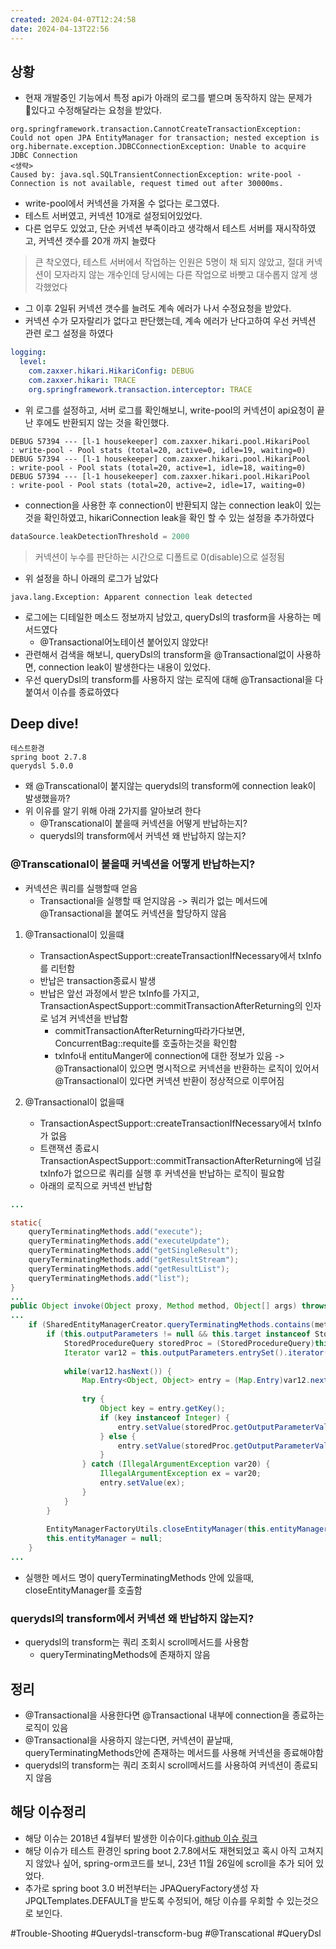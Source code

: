 ```yaml
---
created: 2024-04-07T12:24:58
date: 2024-04-13T22:56
---
```

## 상황
- 현재 개발중인 기능에서 특정 api가 아래의 로그를 뱉으며 동작하지 않는 문제가 있다고 수정해달라는 요청을 받았다.
```
org.springframework.transaction.CannotCreateTransactionException: Could not open JPA EntityManager for transaction; nested exception is org.hibernate.exception.JDBCConnectionException: Unable to acquire JDBC Connection
<생략>
Caused by: java.sql.SQLTransientConnectionException: write-pool - Connection is not available, request timed out after 30000ms.
```
- write-pool에서 커넥션을 가져올 수 없다는 로그였다.
- 테스트 서버였고, 커넥션 10개로 설정되어있었다.
- 다른 업무도 있었고, 단순 커넥션 부족이라고 생각해서 테스트 서버를 재시작하였고, 커넥션 갯수를 20개 까지 늘렸다
> 큰 착오였다, 테스트 서버에서 작업하는 인원은 5명이 채 되지 않았고, 절대 커넥션이 모자라지 않는 개수인데 당시에는 다른 작업으로 바빳고 대수롭지 않게 생각했었다

- 그 이후 2일뒤 커넥션 갯수를 늘려도 계속 에러가 나서 수정요청을 받았다.
- 커넥션 수가 모자랄리가 없다고 판단했는데, 계속 에러가 난다고하여 우선 커넥션 관련 로그 설정을 하였다
```yml
logging:  
  level:  
    com.zaxxer.hikari.HikariConfig: DEBUG  
    com.zaxxer.hikari: TRACE  
    org.springframework.transaction.interceptor: TRACE  
```

- 위 로그를 설정하고, 서버 로그를 확인해보니, write-pool의 커넥션이 api요청이 끝난 후에도 반환되지 않는 것을 확인했다.
```
DEBUG 57394 --- [l-1 housekeeper] com.zaxxer.hikari.pool.HikariPool        : write-pool - Pool stats (total=20, active=0, idle=19, waiting=0)
DEBUG 57394 --- [l-1 housekeeper] com.zaxxer.hikari.pool.HikariPool        : write-pool - Pool stats (total=20, active=1, idle=18, waiting=0)
DEBUG 57394 --- [l-1 housekeeper] com.zaxxer.hikari.pool.HikariPool        : write-pool - Pool stats (total=20, active=2, idle=17, waiting=0)
```
- connection을 사용한 후  connection이 반환되지 않는 connection leak이 있는것을 확인하였고, hikariConnection leak을 확인 할 수 있는 설정을 추가하였다
```kotlin
dataSource.leakDetectionThreshold = 2000
```

> 커넥션이 누수를 판단하는 시간으로 디폴트로 0(disable)으로 설정됨

- 위 설정을 하니 아래의 로그가 남았다
```
java.lang.Exception: Apparent connection leak detected
```

- 로그에는 디테일한 메소드 정보까지 남았고, queryDsl의 trasform을 사용하는 메서드였다
	- @Transactional어노테이션 붙어있지 않았다!
- 관련해서 검색을 해보니, queryDsl의 transform을 @Transactional없이 사용하면, connection leak이 발생한다는 내용이 있었다.
- 우선 queryDsl의 transform를 사용하지 않는 로직에 대해 @Transactional을 다 붙여서 이슈를 종료하였다

## Deep dive!
```
테스트환경
spring boot 2.7.8
querydsl 5.0.0
```
- 왜 @Transcational이 붙지않는 querydsl의 transform에 connection leak이 발생했을까?
- 위 이유를 알기 위해 아래 2가지를 알아보려 한다
	- @Transcational이 붙을때 커넥션을 어떻게 반납하는지?
	- querydsl의 transform에서 커넥션 왜 반납하지 않는지?
### @Transcational이 붙을때 커넥션을 어떻게 반납하는지?
- 커넥션은 쿼리를 실행할때 얻음
	- Transactional을 실행할 때 얻지않음
		-> 쿼리가 없는 메서드에 @Transactional을 붙여도 커넥션을 할당하지 않음
1. @Transactional이 있을떄
	- TransactionAspectSupport::createTransactionIfNecessary에서 txInfo를 리턴함
	- 반납은 transaction종료시 발생
	- 반납은 앞선 과정에서 받은 txInfo를  가지고, TransactionAspectSupport::commitTransactionAfterReturning의 인자로 넘겨 커넥션을 반납함
		- commitTransactionAfterReturning따라가다보면, ConcurrentBag::requite를 호출하는것을 확인함
		- txInfo내 entituManger에 connection에 대한 정보가 있음
-> @Transactional이 있으면 명시적으로 커넥션을 반환하는 로직이 있어서 @Transactional이 있다면 커넥션 반환이 정상적으로 이루어짐

2. @Transactional이 없을때
	- TransactionAspectSupport::createTransactionIfNecessary에서 txInfo가 없음
	- 트랜잭션 종료시 TransactionAspectSupport::commitTransactionAfterReturning에 넘길 txInfo가 없으므로 쿼리를 실행 후 커넥션을 반납하는 로직이 필요함
	- 아래의 로직으로 커넥션 반납함
```java 
...

static{
	queryTerminatingMethods.add("execute");  
	queryTerminatingMethods.add("executeUpdate");  
	queryTerminatingMethods.add("getSingleResult");  
	queryTerminatingMethods.add("getResultStream");  
	queryTerminatingMethods.add("getResultList");  
	queryTerminatingMethods.add("list");
}
...
public Object invoke(Object proxy, Method method, Object[] args) throws Throwable {
...
	if (SharedEntityManagerCreator.queryTerminatingMethods.contains(method.getName())) {  
	    if (this.outputParameters != null && this.target instanceof StoredProcedureQuery) {  
	        StoredProcedureQuery storedProc = (StoredProcedureQuery)this.target;  
	        Iterator var12 = this.outputParameters.entrySet().iterator();  
	  
	        while(var12.hasNext()) {  
	            Map.Entry<Object, Object> entry = (Map.Entry)var12.next();  
	  
	            try {  
	                Object key = entry.getKey();  
	                if (key instanceof Integer) {  
	                    entry.setValue(storedProc.getOutputParameterValue((Integer)key));  
	                } else {  
	                    entry.setValue(storedProc.getOutputParameterValue(key.toString()));  
	                }  
	            } catch (IllegalArgumentException var20) {  
	                IllegalArgumentException ex = var20;  
	                entry.setValue(ex);  
	            }  
	        }  
	    }  
	  
	    EntityManagerFactoryUtils.closeEntityManager(this.entityManager);  
	    this.entityManager = null;  
	}
...
```
- 실행한 메서드 명이 queryTerminatingMethods 안에 있을때, closeEntityManager를 호출함

### querydsl의 transform에서 커넥션 왜 반납하지 않는지?
- querydsl의 transform는 쿼리 조회시 scroll메서드를 사용함
	- queryTerminatingMethods에 존재하지 않음

## 정리
- @Transactional을 사용한다면 @Transactional 내부에 connection을 종료하는 로직이 있음
- @Transactional을 사용하지 않는다면, 커넥션이 끝날때, queryTerminatingMethods안에 존재하는 메서드를 사용해 커넥션을 종료해야함
- querydsl의 transform는 쿼리 조회시 scroll메서드를 사용하여 커넥션이 종료되지 않음

## 해당 이슈정리
- 해당 이슈는 2018년 4월부터 발생한 이슈이다.[github 이슈 링크](https://github.com/querydsl/querydsl/issues/2291)
- 해당 이슈가 테스트 환경인 spring boot 2.7.8에서도 재현되었고 혹시 아직 고쳐지지 않았나 싶어, spring-orm코드를 보니, 23년 11월 26일에 scroll을 추가 되어 있었다.
- 추가로 spring boot 3.0 버전부터는 JPAQueryFactory생성 자 JPQLTemplates.DEFAULT을 받도록 수정되어, 해당 이슈를 우회할 수 있는것으로 보인다.


#Trouble-Shooting 
#Querydsl-transcform-bug
#\@Transcational
#QueryDsl